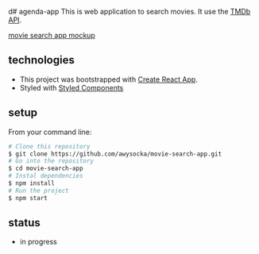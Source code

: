 d# agenda-app
This is web application to search movies. It use the [TMDb API](https://www.themoviedb.org/documentation/api). 

[movie search app mockup](https://github.com/awysocka/movie-search-app/blob/master/readme-img/movie-search-app-mockup.jpg)

## technologies
* This project was bootstrapped with [Create React App](https://github.com/facebook/create-react-app).
* Styled with [Styled Components](https://styled-components.com/)

## setup
From your command line:

```bash
# Clone this repository
$ git clone https://github.com/awysocka/movie-search-app.git
# Go into the repository
$ cd movie-search-app
# Instal dependencies 
$ npm install
# Run the project 
$ npm start

```

## status
* in progress
